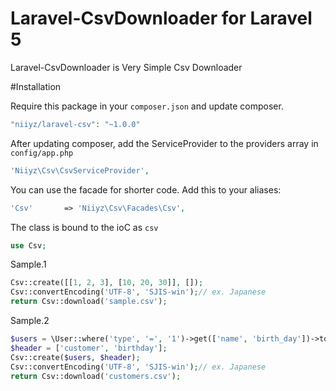 # Laravel-CsvDownloader for Laravel 5

Laravel-CsvDownloader is Very Simple Csv Downloader

#Installation

Require this package in your `composer.json` and update composer.

```php
"niiyz/laravel-csv": "~1.0.0"
```

After updating composer, add the ServiceProvider to the providers array in `config/app.php`

```php
'Niiyz\Csv\CsvServiceProvider',
```

You can use the facade for shorter code. Add this to your aliases:

```php
'Csv'       => 'Niiyz\Csv\Facades\Csv',
```

The class is bound to the ioC as `csv`

```php
use Csv;
```

Sample.1
```php
Csv::create([[1, 2, 3], [10, 20, 30]], []);
Csv::convertEncoding('UTF-8', 'SJIS-win');// ex. Japanese
return Csv::download('sample.csv');
```

Sample.2
```php
$users = \User::where('type', '=', '1')->get(['name', 'birth_day'])->toArray();// from DB
$header = ['customer', 'birthday'];
Csv::create($users, $header);
Csv::convertEncoding('UTF-8', 'SJIS-win');// ex. Japanese
return Csv::download('customers.csv');
```
